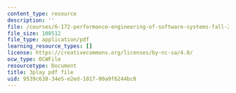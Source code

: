 ```yaml
---
content_type: resource
description: ''
file: /courses/6-172-performance-engineering-of-software-systems-fall-2018/9539c63834e5e2ed101700a9f6244bc8_wt7a5BOztuM.pdf
file_size: 108512
file_type: application/pdf
learning_resource_types: []
license: https://creativecommons.org/licenses/by-nc-sa/4.0/
ocw_type: OCWFile
resourcetype: Document
title: 3play pdf file
uid: 9539c638-34e5-e2ed-1017-00a9f6244bc8
---
```

